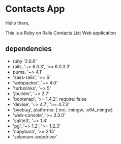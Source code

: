 # Contacts App

Hello there,

This is a Ruby on Rails Contacts List Web application

## dependencies


- ruby '2.6.6'
- rails, '~> 6.0.3', '>= 6.0.3.3'
- puma, '~> 4.1'
- 'sass-rails', '>= 6'
- 'webpacker', '~> 4.0'
- 'turbolinks', '~> 5'
- 'jbuilder', '~> 2.7'
- 'bootsnap', '>= 1.4.2', require: false
- 'devise', '~> 4.7', '>= 4.7.3'
- 'byebug', platforms: [:mri, :mingw, :x64_mingw]
- 'web-console', '>= 3.3.0'
- 'sqlite3', '~> 1.4'
- 'pg', '~> 1.2', '>= 1.2.3'
- 'capybara', '>= 2.15'
- 'selenium-webdriver'


